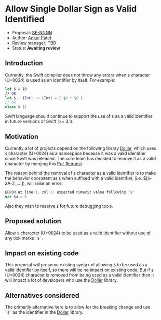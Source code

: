 # Allow Single Dollar Sign as Valid Identified

* Proposal: [SE-NNNN](NNNN-allow-single-dollar-sign-as-valid-identifier)
* Author: [Ankur Patel](https://github.com/ankurp)
* Review manager: TBD
* Status: **Awaiting review**

## Introduction

Currently, the Swift compiler does not throw any errors when `$`
character (U+0024) is used as an identifier by itself. For example:

```swift
let $ = 10
// OR
let $ : (Int) -> (Int) = { $0 * $0 }
// OR
class $ {}
```

Swift language should continue to support the use of `$` as a valid
identifier in future versions of Swift (>= 3.1).

## Motivation

Currently a lot of projects depend on the following library
[Dollar](https://github.com/ankurp/Dollar), which uses `$` character (U+0024)
as a namespace because it was a valid identifier since Swift was released.
The core team has decided to remove it as a valid character by merging this
[Pull Request](https://github.com/apple/swift/pull/3901)

The reason behind the removal of `$` character as a valid identifier is
to make the behavior consistent as `$` when suffixed with a valid identifier,
(i.e. \$[a-zA-Z_....]), will raise an error:

```swift
ERROR at line 1, col 5: expected numeric value following '$'
var $a = 5
```

Also they wish to reserve `$` for future debugging tools.

## Proposed solution

Allow `$` character (U+0024) to be used as a valid identifier without use of
any tick marks `` `$` ``.

## Impact on existing code

This proposal will preserve existing syntax of allowing `$` to be used as a
valid identifier by itself, so there will be no impact on existing code. But
if `$` (U+0024) character is removed from being used as a valid identifier
then it will impact a lot of developers who use the
[Dollar](https://github.com/ankurp/Dollar) library.

## Alternatives considered

The primarily alternative here is to allow for the breaking change and use 
`` `$` `` as the identifier in the [Dollar](https://github.com/ankurp/Dollar)
library.
